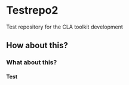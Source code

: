 # Testrepo2
Test repository for the CLA toolkit development
## How about this?
### What about this?
#### Test
